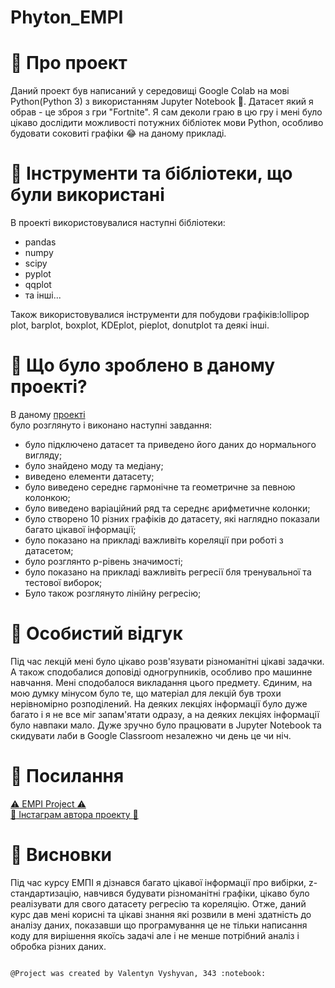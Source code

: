 # Phyton_EMPI

# :beginner: Про проект
Даний проект був написаний у середовищі Google Colab на мові Python(Python 3) з використанням Jupyter Notebook :notebook:. Датасет який я обрав - це зброя з гри "Fortnite". Я сам деколи граю в цю гру і мені було цікаво дослідити можливості потужних бібліотек мови Python, особливо будовати соковиті графіки :joy: на даному прикладі.

# :beginner: Інструменти та бібліотеки, що були використані
В проекті використовувалися наступні бібліотеки:
* pandas
* numpy
* scipy
* pyplot
* qqplot
* та інші...

Також використовувалися інструменти для побудови графіків:lollipop plot, barplot, boxplot, KDEplot, pieplot, donutplot та деякі інші.

# :beginner: Що було зроблено в даному проекті?
В даному <a href="https://colab.research.google.com/drive/1lqf-OoR2M2zgV74Dv4BIuHbF5zdh9Nna">проекті</a><br> було розглянуто і виконано наступні завдання:
* було підключено датасет та приведено його даних до нормального вигляду;
* було знайдено моду та медіану;
* виведено елементи датасету;
* було виведено середнє гармонічне та геометричне за певною колонкою;
* було виведено варіаційний ряд та середнє арифметичне колонки;
* було створено 10 різних графіків до датасету, які наглядно показали багато цікавої інформації;
* було показано на прикладі важливіть кореляції при роботі з датасетом;
* було розглянто p-рівень значимості;
* було показано на прикладі важливіть регресії бля тренувальної та тестової виборок;
* Було також розглянуто лінійну регресію;

# :beginner: Особистий відгук
Під час лекцій мені було цікаво розв'язувати різноманітні цікаві задачки. А також сподобалися доповіді одногрупників, особливо про машинне навчання. Мені сподобалося викладання цього предмету. Єдиним, на мою думку мінусом було те, що матеріал для лекцій був трохи нерівномірно розподілений. На деяких лекціях інформації було дуже багато і я не все міг запам'ятати одразу, а на деяких лекціях інформації було навпаки мало. 
Дуже зручно було працювати в Jupyter Notebook та скидувати лаби в Google Classroom незалежно чи день це чи ніч.

# :paperclip: Посилання
<a href="https://drive.google.com/open?id=1EVdBYxlNSbm0zKB6qL-cdYyhshZjlIyG">:warning: EMPI Project :warning:</a><br>
<a href="https://www.instagram.com/vyshyvan_v/">:santa: Інстаграм автора проекту :santa:</a><br>

# :beginner: Висновки
Під час курсу ЕМПІ я дізнався багато цікавої інформації про вибірки, z-стандартизацію, навчився будувати різноманітні графіки, цікаво було реалізувати для свого датасету регресію та кореляцію.
Отже, даний курс дав мені корисні та цікаві знання які розвили в мені здатність до аналізу даних, показавши що програмування це не
тільки написання коду для вирішення якоїсь задачі але і не менше потрібний аналіз і обробка різних даних.

                                                                        @Project was created by Valentyn Vyshyvan, 343 :notebook:



